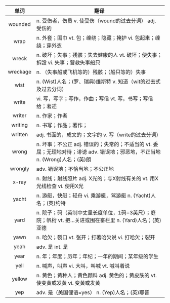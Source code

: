 |单词|翻译  |
|:--:|--| 
|	wounded  		|		n. 受伤者，伤员 v. 使受伤（wound的过去分词） adj. 受伤的	|		
|	wrap  		|		n. 外套；围巾 vt. 包；缠绕；隐藏；掩护 vi. 包起来；缠绕；穿外衣	|		
|	wreck  		|		n. 破坏；失事；残骸；失去健康的人 vt. 破坏；使失事；拆毁 vi. 失事；营救失事船只	|		
|	wreckage  		|		n. （失事船或飞机等的）残骸；（船只等的）失事	|		
|	wist  		|		n. (Wist)人名；(罗、瑞典)维斯特 v. 知道（wit的过去式及过去分词）	|		
|	write  		|		vi. 写，写字；写作，作曲；写信 vt. 写，书写；写信给；著述	|		
|	writer  		|		n. 作家；作者	|		
|	writing  		|		n. 书写；作品；著作；	|		
|	written  		|		adj. 书面的，成文的；文字的 v. 写（write的过去分词）	|		
|	wrong  		|		n. 坏事；不公正 adj. 错误的；失常的；不适当的 vt. 委屈；无理地对待；诽谤 adv. 错误地；邪恶地，不正当地 n. (Wrong)人名；(英)朗	|		
|	wrongly  		|		adv. 错误地；不恰当地；不公正地	|		
|	x-ray  		|		n. 射线；射线照片 adj. X光的；与X射线有关的 vt. 用X光线检查 vi. 使用X光	|		
|	yacht  		|		n. 游艇，快艇；轻舟 vi. 乘游艇，驾游艇 n. (Yacht)人名；(英)约特	|		
|	yard  		|		n. 院子；码（英制中丈量长度单位，1码=3英尺）；庭院；帆桁 vt. 把…关进或围在畜栏里 n. (Yard)人名；(英)亚德	|		
|	yawn  		|		n. 哈欠；裂口 vt. 张开；打著哈欠说 vi. 打哈欠；裂开	|		
|	yeah  		|		adv. 是 int. 是	|		
|	year  		|		n. 年；年度；历年；年纪；一年的期间；某年级的学生	|		
|	yell  		|		n. 喊声，叫声 vi. 大叫，叫喊 vt. 喊叫着说	|		
|	yellow  		|		n. 黄色；黄种人；黄色颜料 adj. 黄色的；黄皮肤的 vt. 使变黄或发黄 vi. 变黄或发黄	|		
|	yep  		|		adv. 是（美国俚语=yes） n. (Yep)人名；(英)耶普	|		
